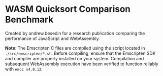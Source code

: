 # WASM Quicksort Comparison Benchmark

Created by andrew.besedin for a research publication comparing the performance of JavaScript and WebAssembly.

<b>Note</b>: The Emscripten C files are compiled using the script located in <code>./src/emscripten/*.sh</code>. Before compiling, ensure that the Emscripten SDK and compiler are properly installed on your system. Compilation and subsequent WebAssembly execution have been verified to function reliably with <code>emcc v4.0.12</code>.